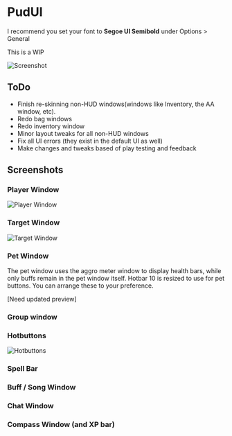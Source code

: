 # PudUI

I recommend you set your font to **Segoe UI Semibold** under Options > General

This is a WIP

![Screenshot](https://github.com/user-attachments/assets/8b3c30ef-125c-4bef-bea6-42e418677b63)

## ToDo
- Finish re-skinning non-HUD windows(windows like Inventory, the AA window, etc).
- Redo bag windows
- Redo inventory window
- Minor layout tweaks for all non-HUD windows
- Fix all UI errors (they exist in the default UI as well)
- Make changes and tweaks based of play testing and feedback

## Screenshots

### Player Window
![Player Window](https://github.com/user-attachments/assets/d9a22576-7e55-4bba-bb2d-bf736ddde0a7)

### Target Window
![Target Window](https://github.com/user-attachments/assets/7b670102-7afe-4fc3-9ea4-1e4a7f32564f)

### Pet Window

The pet window uses the aggro meter window to display health bars, while only buffs remain in the pet window itself. Hotbar 10 is resized to use for pet buttons. You can arrange these to your preference.

[Need updated preview]

### Group window

### Hotbuttons
![Hotbuttons](https://github.com/user-attachments/assets/48258521-fb76-4d90-8233-64118203e799)

### Spell Bar

### Buff / Song Window

### Chat Window

### Compass Window (and XP bar)

